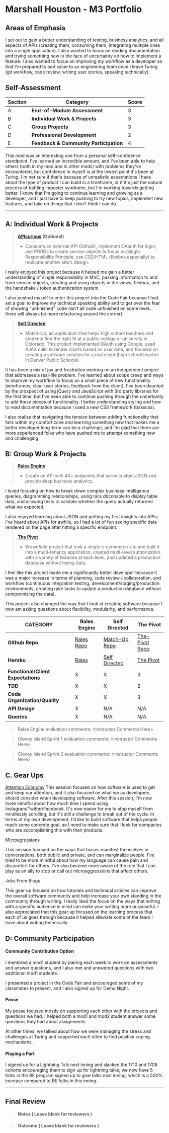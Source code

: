 # Marshall Houston - M3 Portfolio

## Areas of Emphasis

I set out to gain a better understanding of testing, business analytics, and all aspects of APIs (creating them, consuming them, integrating multiple ones into a single application). I also wanted to focus on reading documentation and trying something new in the face of uncertainty on how to implement a feature. I also wanted to focus on improving my workflow as a developer so that I'm prepared to add value to an engineering team once I leave Turing (git workflow, code review, writing user stories, speaking technically).

## Self-Assessment

| Section | Category | Score |
| --- | ----- | --- |
| A | **End-of-Module Assessment** | 3|
| B | **Individual Work & Projects** | 3 |
| C | **Group Projects** | 3 |
| D | **Professional Development** | 2 |
| E | **Feedback & Community Participation** | 4 |

This mod was an interesting one from a personal self-confidence standpoint. I've learned an incredible amount, and I've been able to help others (both in my mod and in other mods) with problems they've encountered, but confidence in myself is at the lowest point it's been at Turing. I'm not sure if that's because of unrealistic expectations I have about the type of product I can build in a timeframe, or if it's just the natural process of battling imposter syndrome, but I'm working towards getting better. I know that I'm going to continue learning and growing as a developer, and I just have to keep pushing to try new topics, implement new features, and take on things that I don't think I can do.

-----------------------

## A: Individual Work & Projects

> **[APIcurious](http://backend.turing.io/module3/projects/apicurious) (Optional)**
>* Consume an external API (Github), implement OAauth for login, use POROs to create service objects to focus on Single Responsibility Principle, use CSS/HTML (flexbox especially) to replicate another site's design.

I really enjoyed this project because it helped me gain a better understanding of single responsibility in MVC, passing information to and from service objects, creating and using objects in the views, flexbox, and the handshake / token authentication system.

I also pushed myself to enter this project into the Code Fair because I had set a goal to improve my technical speaking ability and to get over the fear of showing "unfinished" code (isn't all code unfinished on some level... there will always be more refactoring around the corner).

> **[Self Directed](http://backend.turing.io/module3/projects/self_directed_project)**
>* Match-Up, an application that helps high school teachers and students find the right fit at a public college or university in Colorado. This project implemented OAuth using Google, used AJAX calls to render charts based on user data, and focused on creating a software solution for a real client (high school teacher in Denver Public Schools).

It has been a mix of joy and frustration working on an independent project that addresses a real-life problem. I've learned about scope creep and ways to improve my workflow to focus on a small piece of new functionality (wireframes, clear user stories, feedback from the client). I've been daunted by the prospect of using jQuery and JavaScript with 3rd party libraries for the first time, but I've been able to continue pushing through the uncertainty to add these pieces of functionality. I better understanding styling and how to read documentation because I used a new CSS framework (basscss).

I also realize that navigating the tension between adding functionality that falls within my comfort zone and learning something new that makes me a better developer long-term can be a challenge, and I'm glad that there are more experienced folks who have pushed me to attempt something new and challenging.

## B: Group Work & Projects

> **[Rales Engine](http://backend.turing.io/module3/projects/rails_engine)**
>* Create an API with 40+ endpoints that serve custom JSON and provide deep business analytics.

I loved focusing on how to break down complex business intelligence queries, diagramming relationships, using rails dbconsole to display table data, and allowing tests to validate whether the query actually returned what we expected.

I also enjoyed learning about JSON and getting my first insights into APIs; I've heard about APIs for awhile, so I had a lot of fun seeing specific data rendered on the page after hitting a specific endpoint.

> **[The Pivot](http://backend.turing.io/module3/projects/the_pivot)**
>* Brownfield project that took a single e-commerce site and built it into a  multi-tenancy application, created multi-level authorization with a variety of features at each level, and updated a production database without losing data.

I feel like this project made me a significantly better developer because it was a major increase in terms of planning, code review / collaboration, and workflow (continuous integration testing, development/staging/production environments, creating rake tasks to update a production database without compromising the data).

This project also changed the way that I look at creating software because I now am asking questions about flexibility, modularity, and performance.

| CATEGORY | Rales Engine | Self Directed | The Pivot |
| --- | --- | --- | --- |
| **Github Repo** | [Rales Repo](https://github.com/marshallhouston/rales-engine) | [Match-Up Repo](https://github.com/marshallhouston/match-up) | [The-Pivot Repo](https://github.com/anlewi5/the_pivot_base) |
| **Heroku** | [Rales](https://) | [Self Directed](https://match-up-colorado.herokuapp.com/) | [The Pivot](https://aaim-le-pivot.herokuapp.com/) |
| **Functional/Client Expectations** | X | X | 3 |
| **TDD** | X | X | 2 |
| **Code Organization/Quality** | X | X | 3 |
| **API Design** | X | N/A | N/A |
| **Queries** | X | N/A | N/A |

> Rales Engine evaluation comments:
\<Instructor Comments Here>

> Cloney Island Sprint 1 evaluation comments:
\<Instructor Comments Here>

> Cloney Island Sprint 2 evaluation comments:
\<Instructor Comments Here>

## C. **Gear Ups**

[Attention Economy](https://github.com/turingschool/gear-up/blob/master/Attention_Economy.md)
This session focused on how software is used to get and keep our attention, and it also focused on what we as developers should consider when developing software. After this session, I'm now more mindful about how much time I spend using Instagram/Twitter/Facebook. It's now easier for me to stop myself from mindlessly scrolling, but it's still a challenge to break out of the cycle. In terms of my own development, I'd like to build software that helps people reach some concrete goal, so I need to make sure that I look for companies who are accomplishing this with their products.

[Microagressions](https://github.com/turingschool/gear-up/blob/master/microaggressions_update.md)

This session focused on the ways that biases manifest themselves in conversations, both public and private, and can marginalize people. I've tried to be more mindful about how my language can cause pain and discomfort for others. I've also become more aware of the role that I can play as an ally to stop or call out microaggressions that affect others.

Jobs From Blogs

This gear up focused on how tutorials and technical articles can improve the overall software community and help increase your own standing in the community through writing. I really liked the focus on the ways that writing with a specific audience in mind can make your writing more purposeful. I also appreciated that this gear up focused on the learning process that each of us goes through because it helped alleviate some of the fears I have about writing technically.


## D: Community Participation

#### **Community Contribution Option**

I mentored a mod1 student by pairing each week to work on assessments and answer questions, and I also met and answered questions with two additional mod1 students.

I presented a project in the Code Fair and encouraged some of my classmates to present, and I also signed up for Demo Night.

#### **Posse**

My posse focused mostly on supporting each other with the projects and questions we had. I helped both a mod1 and mod2 student answer some questions they had about assignments.

At other times, we talked about how we were managing the stress and challenges at Turing and supported each other to find positive coping mechanisms.

#### **Playing a Part**

I signed up for a Lightning Talk next inning and slacked the 1710 and 1708 cohorts encouraging them to sign up for lightning talks; we now have 5 folks in the BE program signed up to give talks next inning, which is a 500% increase compared to BE folks in this inning.

------------------

## Final Review

> #### Notes ( Leave blank for reviewers )

> #### Outcome ( Leave blank for reviewers )
